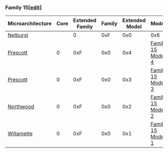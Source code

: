 ### Family 15[[edit](https://en.wikichip.org/w/index.php?title=intel/cpuid&action=edit&section=2 "Edit section: Family 15")]

|Microarchitecture|Core|Extended Family|Family|Extended Model|Model|
|---|---|---|---|---|---|
|[Netburst](https://en.wikichip.org/wiki/intel/microarchitectures/netburst "intel/microarchitectures/netburst")||0|0xF|0x0|0x6|[Family 15 Model 6](https://en.wikichip.org/w/index.php?title=Family_15_Model_6&action=edit&redlink=1 "Family 15 Model 6 (page does not exist)")|
|[Prescott](https://en.wikichip.org/w/index.php?title=intel/cores/prescott&action=edit&redlink=1 "intel/cores/prescott (page does not exist)")|0|0xF|0x0|0x4|[Family 15 Model 4](https://en.wikichip.org/w/index.php?title=Family_15_Model_4&action=edit&redlink=1 "Family 15 Model 4 (page does not exist)")|
|[Prescott](https://en.wikichip.org/w/index.php?title=intel/cores/prescott&action=edit&redlink=1 "intel/cores/prescott (page does not exist)")|0|0xF|0x0|0x3|[Family 15 Model 3](https://en.wikichip.org/w/index.php?title=Family_15_Model_3&action=edit&redlink=1 "Family 15 Model 3 (page does not exist)")|
|[Northwood](https://en.wikichip.org/w/index.php?title=intel/cores/northwood&action=edit&redlink=1 "intel/cores/northwood (page does not exist)")|0|0xF|0x0|0x2|[Family 15 Model 2](https://en.wikichip.org/w/index.php?title=Family_15_Model_2&action=edit&redlink=1 "Family 15 Model 2 (page does not exist)")|
|[Willamette](https://en.wikichip.org/w/index.php?title=intel/cores/willamette&action=edit&redlink=1 "intel/cores/willamette (page does not exist)")|0|0xF|0x0|0x1|[Family 15 Model 1](https://en.wikichip.org/w/index.php?title=Family_15_Model_1&action=edit&redlink=1 "Family 15 Model 1 (page does not exist)")|
